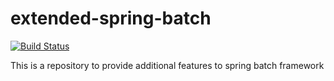 # extended-spring-batch

[![Build Status](https://travis-ci.org/omkar9999/extended-spring-batch.svg?branch=master)](https://travis-ci.org/omkar9999/extended-spring-batch)

This is a repository to provide additional features to spring batch framework
